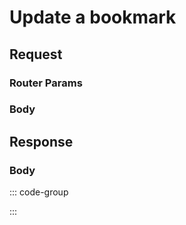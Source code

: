 # Update a bookmark

<Api method="patch" endpoint="/api/bookmark/:id" description="Update a bookmark for the logged-in user." />

## Request

<ApiAuth />

### Router Params

<div class="parameters">
  <ApiParam
    name="id"
    type="number"
    description="ID of the bookmark."
    required
  />
</div>

### Body <Badge type="info" text="application/json" class="float-right mt-1" />

<div class="parameters">
  <ApiParam
    name="collection_id"
    type="number"
    description="ID of the collection."
    required
  />
  <ApiParam
    name="name"
    type="string"
    description="Name of the bookmark."
    required
  />
  <ApiParam
    name="url"
    type="string"
    description="Url of the bookmark."
    required
  />
  <ApiParam
    name="description"
    type="string"
    description="Description of the bookmark."
  />
  <ApiParam
    name="icon"
    type="string"
    description="Icon of the bookmark."
  />
  <ApiParam
    name="tags"
    type="string[]"
    description="Tags of the bookmark."
  />
</div>

## Response

<ApiSchema />

### Body <Badge type="info" text="application/json" class="float-right mt-1" />

::: code-group

<!--@include: @reference/schemas/codes/SUCCESS.md-->

<!--@include: @reference/schemas/codes/BOOKMARK_NOT_FOUND.md-->

<!--@include: @reference/schemas/codes/BOOKMARK_ALREADY_EXISTS.md-->

<!--@include: @reference/schemas/codes/BOOKMARK_UPDATE_FAILED.md-->

:::